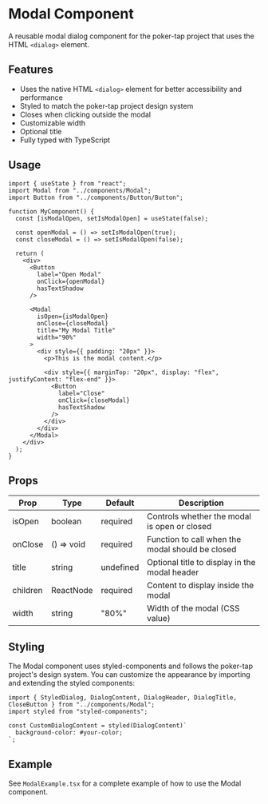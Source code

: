 # Modal Component

A reusable modal dialog component for the poker-tap project that uses the HTML `<dialog>` element.

## Features

- Uses the native HTML `<dialog>` element for better accessibility and performance
- Styled to match the poker-tap project design system
- Closes when clicking outside the modal
- Customizable width
- Optional title
- Fully typed with TypeScript

## Usage

```tsx
import { useState } from "react";
import Modal from "../components/Modal";
import Button from "../components/Button/Button";

function MyComponent() {
  const [isModalOpen, setIsModalOpen] = useState(false);

  const openModal = () => setIsModalOpen(true);
  const closeModal = () => setIsModalOpen(false);

  return (
    <div>
      <Button 
        label="Open Modal" 
        onClick={openModal}
        hasTextShadow
      />
      
      <Modal 
        isOpen={isModalOpen} 
        onClose={closeModal}
        title="My Modal Title"
        width="90%"
      >
        <div style={{ padding: "20px" }}>
          <p>This is the modal content.</p>
          
          <div style={{ marginTop: "20px", display: "flex", justifyContent: "flex-end" }}>
            <Button 
              label="Close" 
              onClick={closeModal}
              hasTextShadow
            />
          </div>
        </div>
      </Modal>
    </div>
  );
}
```

## Props

| Prop | Type | Default | Description |
|------|------|---------|-------------|
| isOpen | boolean | required | Controls whether the modal is open or closed |
| onClose | () => void | required | Function to call when the modal should be closed |
| title | string | undefined | Optional title to display in the modal header |
| children | ReactNode | required | Content to display inside the modal |
| width | string | "80%" | Width of the modal (CSS value) |

## Styling

The Modal component uses styled-components and follows the poker-tap project's design system. You can customize the appearance by importing and extending the styled components:

```tsx
import { StyledDialog, DialogContent, DialogHeader, DialogTitle, CloseButton } from "../components/Modal";
import styled from "styled-components";

const CustomDialogContent = styled(DialogContent)`
  background-color: #your-color;
`;
```

## Example

See `ModalExample.tsx` for a complete example of how to use the Modal component.
